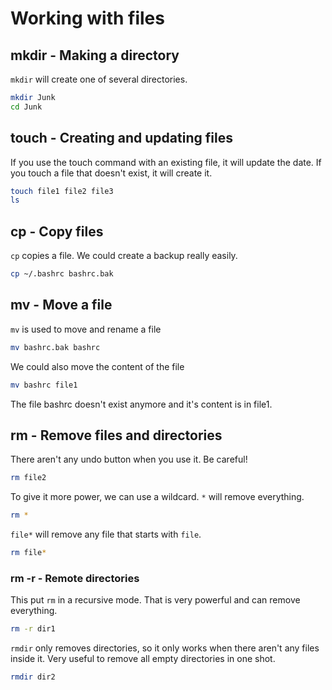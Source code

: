 # Working with files

## mkdir - Making a directory

`mkdir` will create one of several directories.

```bash
mkdir Junk
cd Junk
```

## touch - Creating and updating files

If you use the touch command with an existing file, it will update the date.
If you touch a file that doesn't exist, it will create it.

```bash
touch file1 file2 file3
ls
```

## cp - Copy files

`cp` copies a file.
We could create a backup really easily.

```bash
cp ~/.bashrc bashrc.bak
```

## mv - Move a file

`mv` is used to move and rename a file

```bash
mv bashrc.bak bashrc
```

We could also move the content of the file

```bash
mv bashrc file1
```

The file bashrc doesn't exist anymore and it's content is in file1.

## rm - Remove files and directories

There aren't any undo button when you use it.
Be careful!

```bash
rm file2
```

To give it more power, we can use a wildcard.
`*` will remove everything.

```bash
rm *
```

`file*` will remove any file that starts with `file`.

```bash
rm file*
```

### rm -r - Remote directories

This put `rm` in a recursive mode.
That is very powerful and can remove everything.

```bash
rm -r dir1
```

`rmdir` only removes directories, so it only works when there aren't any files inside it.
Very useful to remove all empty directories in one shot.

```bash
rmdir dir2
```

